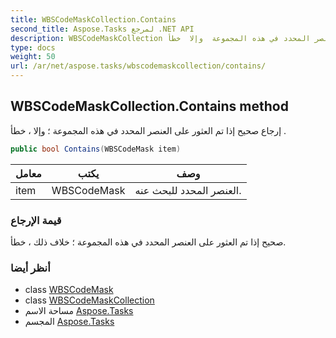 ```yaml
---
title: WBSCodeMaskCollection.Contains
second_title: Aspose.Tasks لمرجع .NET API
description: WBSCodeMaskCollection طريقة. إرجاع صحيح إذا تم العثور على العنصر المحدد في هذه المجموعة  وإلا  خطأ .
type: docs
weight: 50
url: /ar/net/aspose.tasks/wbscodemaskcollection/contains/
---
```

## WBSCodeMaskCollection.Contains method

إرجاع صحيح إذا تم العثور على العنصر المحدد في هذه المجموعة ؛ وإلا ، خطأ .

```csharp
public bool Contains(WBSCodeMask item)
```

| معامل | يكتب | وصف |
| --- | --- | --- |
| item | WBSCodeMask | العنصر المحدد للبحث عنه. |

### قيمة الإرجاع

صحيح إذا تم العثور على العنصر المحدد في هذه المجموعة ؛ خلاف ذلك ، خطأ.

### أنظر أيضا

* class [WBSCodeMask](../../wbscodemask/)
* class [WBSCodeMaskCollection](../)
* مساحة الاسم [Aspose.Tasks](../../wbscodemaskcollection/)
* المجسم [Aspose.Tasks](../../../)


